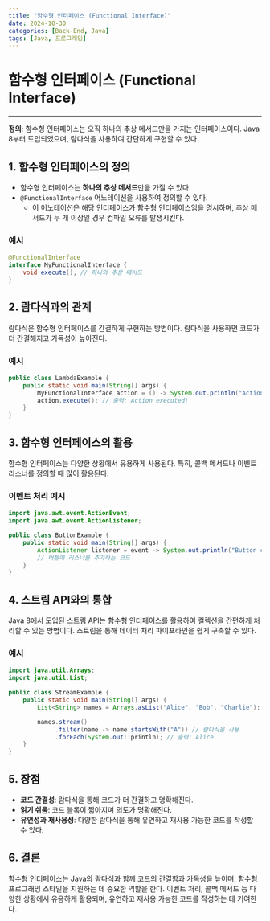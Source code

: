 ```yaml
---
title: "함수형 인터페이스 (Functional Interface)"
date: 2024-10-30
categories: [Back-End, Java]
tags: [Java, 프로그래밍]
---
```


# 함수형 인터페이스 (Functional Interface)

---

**정의**: 함수형 인터페이스는 오직 하나의 추상 메서드만을 가지는 인터페이스이다. Java 8부터 도입되었으며, 람다식을 사용하여 간단하게 구현할 수 있다.

## 1. 함수형 인터페이스의 정의

- 함수형 인터페이스는 **하나의 추상 메서드**만을 가질 수 있다.
- `@FunctionalInterface` 어노테이션을 사용하여 정의할 수 있다.
    - 이 어노테이션은 해당 인터페이스가 함수형 인터페이스임을 명시하며, 추상 메서드가 두 개 이상일 경우 컴파일 오류를 발생시킨다.

### 예시

```java
@FunctionalInterface
interface MyFunctionalInterface {
    void execute(); // 하나의 추상 메서드
}

```

## 2. 람다식과의 관계

람다식은 함수형 인터페이스를 간결하게 구현하는 방법이다. 람다식을 사용하면 코드가 더 간결해지고 가독성이 높아진다.

### 예시

```java
public class LambdaExample {
    public static void main(String[] args) {
        MyFunctionalInterface action = () -> System.out.println("Action executed!");
        action.execute(); // 출력: Action executed!
    }
}

```

## 3. 함수형 인터페이스의 활용

함수형 인터페이스는 다양한 상황에서 유용하게 사용된다. 특히, 콜백 메서드나 이벤트 리스너를 정의할 때 많이 활용된다.

### 이벤트 처리 예시

```java
import java.awt.event.ActionEvent;
import java.awt.event.ActionListener;

public class ButtonExample {
    public static void main(String[] args) {
        ActionListener listener = event -> System.out.println("Button clicked!");
        // 버튼에 리스너를 추가하는 코드
    }
}

```

## 4. 스트림 API와의 통합

Java 8에서 도입된 스트림 API는 함수형 인터페이스를 활용하여 컬렉션을 간편하게 처리할 수 있는 방법이다. 스트림을 통해 데이터 처리 파이프라인을 쉽게 구축할 수 있다.

### 예시

```java
import java.util.Arrays;
import java.util.List;

public class StreamExample {
    public static void main(String[] args) {
        List<String> names = Arrays.asList("Alice", "Bob", "Charlie");

        names.stream()
             .filter(name -> name.startsWith("A")) // 람다식을 사용
             .forEach(System.out::println); // 출력: Alice
    }
}

```

## 5. 장점

- **코드 간결성**: 람다식을 통해 코드가 더 간결하고 명확해진다.
- **읽기 쉬움**: 코드 블록이 짧아지며 의도가 명확해진다.
- **유연성과 재사용성**: 다양한 람다식을 통해 유연하고 재사용 가능한 코드를 작성할 수 있다.

## 6. 결론

함수형 인터페이스는 Java의 람다식과 함께 코드의 간결함과 가독성을 높이며, 함수형 프로그래밍 스타일을 지원하는 데 중요한 역할을 한다. 이벤트 처리, 콜백 메서드 등 다양한 상황에서 유용하게 활용되며, 유연하고 재사용 가능한 코드를 작성하는 데 기여한다.
